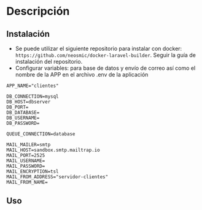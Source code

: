# Descripción

## Instalación
- Se puede utilizar el siguiente repositorio para instalar con docker: `https://github.com/neosmic/docker-laravel-builder`. Seguir la guía de instalación del repositorio.
- Configurar variables: para base de datos y envío de correo así como el nombre de la APP en el archivo .env de la aplicación
```
APP_NAME="clientes"

DB_CONNECTION=mysql
DB_HOST=dbserver
DB_PORT=
DB_DATABASE=
DB_USERNAME=
DB_PASSWORD=

QUEUE_CONNECTION=database

MAIL_MAILER=smtp
MAIL_HOST=sandbox.smtp.mailtrap.io
MAIL_PORT=2525
MAIL_USERNAME=
MAIL_PASSWORD=
MAIL_ENCRYPTION=tsl
MAIL_FROM_ADDRESS="servidor-clientes"
MAIL_FROM_NAME=
```


## Uso